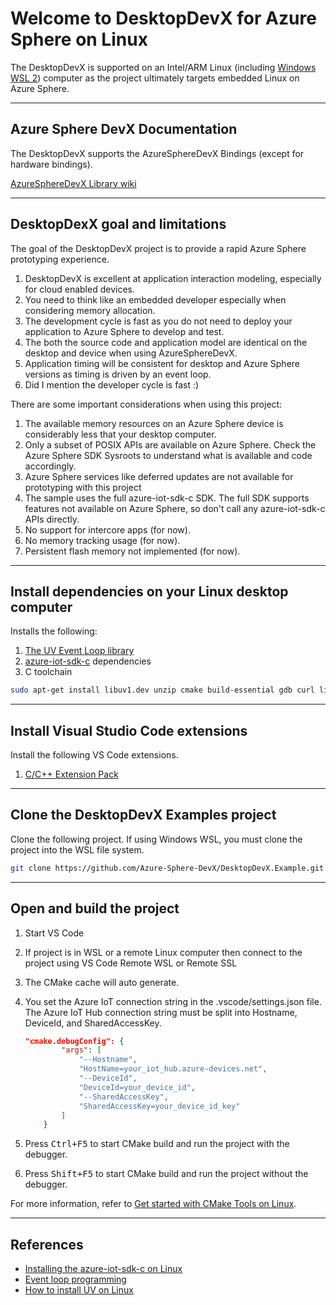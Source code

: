 # Welcome to DesktopDevX for Azure Sphere on Linux

The DesktopDevX is supported on an Intel/ARM Linux (including [Windows WSL 2](https://docs.microsoft.com/en-us/windows/wsl/install)) computer as the project ultimately targets embedded Linux on Azure Sphere.

---

## Azure Sphere DevX Documentation

The DesktopDevX supports the AzureSphereDevX Bindings (except for hardware bindings).

[AzureSphereDevX Library wiki](https://github.com/Azure-Sphere-DevX/AzureSphereDevX.Examples/wiki)

---

## DesktopDexX goal and limitations

The goal of the DesktopDevX project is to provide a rapid Azure Sphere prototyping experience.

1. DesktopDevX is excellent at application interaction modeling, especially for cloud enabled devices.
1. You need to think like an embedded developer especially when considering memory allocation.
1. The development cycle is fast as you do not need to deploy your application to Azure Sphere to develop and test.
1. The both the source code and application model are identical on the desktop and device when using AzureSphereDevX.
1. Application timing will be consistent for desktop and Azure Sphere versions as timing is driven by an event loop. 
1. Did I mention the developer cycle is fast :)

There are some important considerations when using this project:

1. The available memory resources on an Azure Sphere device is considerably less that your desktop computer.
1. Only a subset of POSIX APIs are available on Azure Sphere. Check the Azure Sphere SDK Sysroots to understand what is available and code accordingly.
1. Azure Sphere services like deferred updates are not available for prototyping with this project
1. The sample uses the full azure-iot-sdk-c SDK. The full SDK supports features not available on Azure Sphere, so don't call any azure-iot-sdk-c APIs directly.
1. No support for intercore apps (for now).
1. No memory tracking usage (for now).
1. Persistent flash memory not implemented (for now).

---

## Install dependencies on your Linux desktop computer

Installs the following:

1. [The UV Event Loop library](http://docs.libuv.org/en/v1.x/index.html)
1. [azure-iot-sdk-c](https://github.com/Azure/azure-iot-sdk-c) dependencies
1. C toolchain

```bash
sudo apt-get install libuv1.dev unzip cmake build-essential gdb curl libcurl4-openssl-dev libssl-dev uuid-dev ca-certificates python3-pip git
```

---

## Install Visual Studio Code extensions

Install the following VS Code extensions.

1. [C/C++ Extension Pack](https://marketplace.visualstudio.com/items?itemName=ms-vscode.cpptools-extension-pack)

---

## Clone the DesktopDevX Examples project

Clone the following project. If using Windows WSL, you must clone the project into the WSL file system.

```bash
git clone https://github.com/Azure-Sphere-DevX/DesktopDevX.Example.git
```

---

## Open and build the project

1. Start VS Code
1. If project is in WSL or a remote Linux computer then connect to the project using VS Code Remote WSL or Remote SSL
1. The CMake cache will auto generate.
1. You set the Azure IoT connection string in the .vscode/settings.json file.
    The Azure IoT Hub connection string must be split into Hostname, DeviceId, and SharedAccessKey.

    ```json
    "cmake.debugConfig": {
            "args": [
                "--Hostname", 
                "HostName=your_iot_hub.azure-devices.net",
                "--DeviceId", 
                "DeviceId=your_device_id",
                "--SharedAccessKey",
                "SharedAccessKey=your_device_id_key"
            ]
        }
    ```
1. Press <kbd>Ctrl+F5</kbd> to start CMake build and run the project with the debugger.
1. Press <kbd>Shift+F5</kbd> to start CMake build and run the project without the debugger.


For more information, refer to [Get started with CMake Tools on Linux](https://code.visualstudio.com/docs/cpp/cmake-linux).

---

## References

* [Installing the azure-iot-sdk-c on Linux](https://github.com/Azure/azure-iot-sdk-c/blob/master/doc/devbox_setup.md#linux)
* [Event loop programming](https://linuxjedi.co.uk/2020/04/28/event-loop-programming-a-different-way-of-thinking)
* [How to install UV on Linux](https://stackoverflow.com/questions/42175630/how-to-install-libuv-on-ubuntu)
